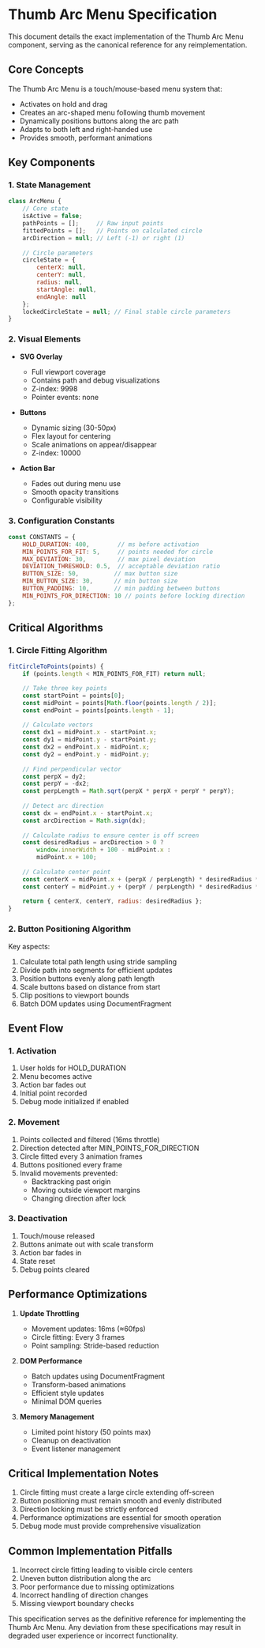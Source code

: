 # Thumb Arc Menu Specification

This document details the exact implementation of the Thumb Arc Menu component, serving as the canonical reference for any reimplementation.

## Core Concepts

The Thumb Arc Menu is a touch/mouse-based menu system that:
- Activates on hold and drag
- Creates an arc-shaped menu following thumb movement
- Dynamically positions buttons along the arc path
- Adapts to both left and right-handed use
- Provides smooth, performant animations

## Key Components

### 1. State Management

```javascript
class ArcMenu {
    // Core state
    isActive = false;
    pathPoints = [];     // Raw input points
    fittedPoints = [];   // Points on calculated circle
    arcDirection = null; // Left (-1) or right (1)
    
    // Circle parameters
    circleState = {
        centerX: null,
        centerY: null,
        radius: null,
        startAngle: null,
        endAngle: null
    };
    lockedCircleState = null; // Final stable circle parameters
}
```

### 2. Visual Elements

- **SVG Overlay**
  - Full viewport coverage
  - Contains path and debug visualizations
  - Z-index: 9998
  - Pointer events: none

- **Buttons**
  - Dynamic sizing (30-50px)
  - Flex layout for centering
  - Scale animations on appear/disappear
  - Z-index: 10000

- **Action Bar**
  - Fades out during menu use
  - Smooth opacity transitions
  - Configurable visibility

### 3. Configuration Constants

```javascript
const CONSTANTS = {
    HOLD_DURATION: 400,        // ms before activation
    MIN_POINTS_FOR_FIT: 5,     // points needed for circle
    MAX_DEVIATION: 30,         // max pixel deviation
    DEVIATION_THRESHOLD: 0.5,  // acceptable deviation ratio
    BUTTON_SIZE: 50,          // max button size
    MIN_BUTTON_SIZE: 30,      // min button size
    BUTTON_PADDING: 10,       // min padding between buttons
    MIN_POINTS_FOR_DIRECTION: 10 // points before locking direction
};
```

## Critical Algorithms

### 1. Circle Fitting Algorithm

```javascript
fitCircleToPoints(points) {
    if (points.length < MIN_POINTS_FOR_FIT) return null;

    // Take three key points
    const startPoint = points[0];
    const midPoint = points[Math.floor(points.length / 2)];
    const endPoint = points[points.length - 1];
    
    // Calculate vectors
    const dx1 = midPoint.x - startPoint.x;
    const dy1 = midPoint.y - startPoint.y;
    const dx2 = endPoint.x - midPoint.x;
    const dy2 = endPoint.y - midPoint.y;
    
    // Find perpendicular vector
    const perpX = dy2;
    const perpY = -dx2;
    const perpLength = Math.sqrt(perpX * perpX + perpY * perpY);
    
    // Detect arc direction
    const dx = endPoint.x - startPoint.x;
    const arcDirection = Math.sign(dx);
    
    // Calculate radius to ensure center is off screen
    const desiredRadius = arcDirection > 0 ? 
        window.innerWidth + 100 - midPoint.x : 
        midPoint.x + 100;
        
    // Calculate center point
    const centerX = midPoint.x + (perpX / perpLength) * desiredRadius * (arcDirection > 0 ? -1 : 1);
    const centerY = midPoint.y + (perpY / perpLength) * desiredRadius * (arcDirection > 0 ? -1 : 1);
    
    return { centerX, centerY, radius: desiredRadius };
}
```

### 2. Button Positioning Algorithm

Key aspects:
1. Calculate total path length using stride sampling
2. Divide path into segments for efficient updates
3. Position buttons evenly along path length
4. Scale buttons based on distance from start
5. Clip positions to viewport bounds
6. Batch DOM updates using DocumentFragment

## Event Flow

### 1. Activation
1. User holds for HOLD_DURATION
2. Menu becomes active
3. Action bar fades out
4. Initial point recorded
5. Debug mode initialized if enabled

### 2. Movement
1. Points collected and filtered (16ms throttle)
2. Direction detected after MIN_POINTS_FOR_DIRECTION
3. Circle fitted every 3 animation frames
4. Buttons positioned every frame
5. Invalid movements prevented:
   - Backtracking past origin
   - Moving outside viewport margins
   - Changing direction after lock

### 3. Deactivation
1. Touch/mouse released
2. Buttons animate out with scale transform
3. Action bar fades in
4. State reset
5. Debug points cleared

## Performance Optimizations

1. **Update Throttling**
   - Movement updates: 16ms (≈60fps)
   - Circle fitting: Every 3 frames
   - Point sampling: Stride-based reduction

2. **DOM Performance**
   - Batch updates using DocumentFragment
   - Transform-based animations
   - Efficient style updates
   - Minimal DOM queries

3. **Memory Management**
   - Limited point history (50 points max)
   - Cleanup on deactivation
   - Event listener management

## Critical Implementation Notes

1. Circle fitting must create a large circle extending off-screen
2. Button positioning must remain smooth and evenly distributed
3. Direction locking must be strictly enforced
4. Performance optimizations are essential for smooth operation
5. Debug mode must provide comprehensive visualization

## Common Implementation Pitfalls

1. Incorrect circle fitting leading to visible circle centers
2. Uneven button distribution along the arc
3. Poor performance due to missing optimizations
4. Incorrect handling of direction changes
5. Missing viewport boundary checks

This specification serves as the definitive reference for implementing the Thumb Arc Menu. Any deviation from these specifications may result in degraded user experience or incorrect functionality.
